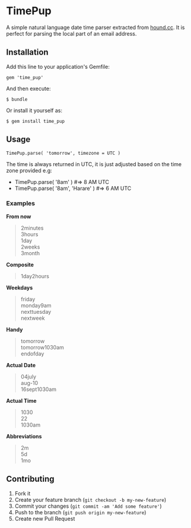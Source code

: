 # TimePup

A simple natural language date time parser extracted from [hound.cc](http://www.hound.cc). It is perfect for parsing the local part of an email address.

## Installation

Add this line to your application's Gemfile:

    gem 'time_pup'

And then execute:

    $ bundle

Or install it yourself as:

    $ gem install time_pup

## Usage

    TimePup.parse( 'tomorrow', timezone = UTC )

  The time is always returned in UTC, it is just adjusted based on the time zone provided e.g:

* TimePup.parse( '8am' ) #=> 8 AM UTC
* TimePup.parse( '8am', 'Harare' ) #=> 6 AM UTC

### Examples

**From now**

 > 2minutes <br/>
 > 3hours <br/>
 > 1day <br/>
 > 2weeks <br/>
 > 3month <br/>

**Composite**

 > 1day2hours <br/>

**Weekdays**

 > friday <br/>
 > monday9am <br/>
 > nexttuesday <br/>
 > nextweek <br/>

**Handy**

 > tomorrow <br/>
 > tomorrow1030am <br/>
 > endofday <br/>

**Actual Date**

 > 04july <br/>
 > aug-10 <br/>
 > 16sept1030am <br/>

**Actual Time**

 > 1030 <br/>
 > 22 <br/>
 > 1030am <br/>

**Abbreviations**

 > 2m <br/>
 > 5d <br/>
 > 1mo <br/>

## Contributing

1. Fork it
2. Create your feature branch (`git checkout -b my-new-feature`)
3. Commit your changes (`git commit -am 'Add some feature'`)
4. Push to the branch (`git push origin my-new-feature`)
5. Create new Pull Request
